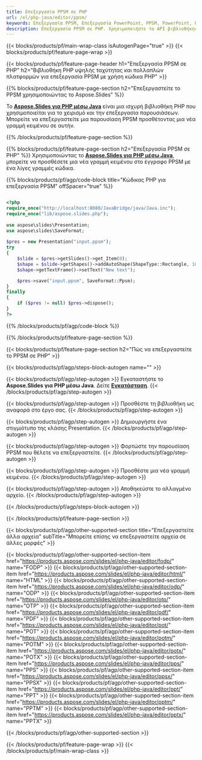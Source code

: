 ```yaml
---
title: Επεξεργασία PPSM σε PHP
url: /el/php-java/editor/ppsm/
keywords: Επεξεργασία PPSM, Επεξεργασία PowerPoint, PPSM, PowerPoint, PHP API, Βιβλιοθήκη PHP
description: Επεξεργασία PPSM σε PHP. Χρησιμοποιήστε το API βιβλιοθήκης PHP για να επεξεργαστείτε αρχεία PPSM
---
```


{{< blocks/products/pf/main-wrap-class isAutogenPage="true" >}}
{{< blocks/products/pf/feature-page-wrap >}}

{{< blocks/products/pf/feature-page-header h1="Επεξεργασία PPSM σε PHP" h2="Βιβλιοθήκη PHP υψηλής ταχύτητας και πολλαπλών πλατφορμών για επεξεργασία PPSM με χρήση κώδικα PHP" >}}

{{% blocks/products/pf/feature-page-section h2="Επεξεργαστείτε το PPSM χρησιμοποιώντας το Aspose.Slides" %}}

Το [**Aspose.Slides για PHP μέσω Java**](https://products.aspose.com/slides/el/php-java/) είναι μια ισχυρή βιβλιοθήκη PHP που χρησιμοποιείται για το χειρισμό και την επεξεργασία παρουσιάσεων. Μπορείτε να επεξεργαστείτε μια παρουσίαση PPSM προσθέτοντας μια νέα γραμμή κειμένου σε αυτήν. 

{{% /blocks/products/pf/feature-page-section %}}

{{% blocks/products/pf/feature-page-section  h2="Επεξεργασία PPSM σε PHP" %}}
Χρησιμοποιώντας το [**Aspose.Slides για PHP μέσω Java**](https://products.aspose.com/slides/el/php-java/), μπορείτε να προσθέσετε μια νέα γραμμή κειμένου στο έγγραφο PPSM με ένα λίγες γραμμές κώδικα.

{{% blocks/products/pf/agp/code-block title="Κώδικας PHP για επεξεργασία PPSM" offSpacer="true" %}}

```php

<?php
require_once("http://localhost:8080/JavaBridge/java/Java.inc");
require_once("lib/aspose.slides.php");
 
use aspose\slides\Presentation;
use aspose\slides\SaveFormat;
 
$pres = new Presentation("input.ppsm");
try
{
    $slide = $pres->getSlides()->get_Item(0);     
    $shape = $slide->getShapes()->addAutoShape(ShapeType::Rectangle, 10, 10, 100, 50);
    $shape->getTextFrame()->setText("New text");

    $pres->save("input.ppsm", SaveFormat::Ppsm);
}
finally
{
    if ($pres != null) $pres->dispose();
}
?>
```
{{% /blocks/products/pf/agp/code-block %}}

{{% /blocks/products/pf/feature-page-section %}}

{{< blocks/products/pf/feature-page-section  h2="Πώς να επεξεργαστείτε το PPSM σε PHP" >}}

{{< blocks/products/pf/agp/steps-block-autogen name="" >}}


{{< blocks/products/pf/agp/step-autogen >}}
Εγκαταστήστε το **Aspose.Slides για PHP μέσω Java**. Δείτε [**Εγκατάσταση**](https://docs.aspose.com/slides/php-java/installation/).
{{< /blocks/products/pf/agp/step-autogen >}}

{{< blocks/products/pf/agp/step-autogen >}}
Προσθέστε τη βιβλιοθήκη ως αναφορά στο έργο σας.
{{< /blocks/products/pf/agp/step-autogen >}}

{{< blocks/products/pf/agp/step-autogen >}}
Δημιουργήστε ένα στιγμιότυπο της κλάσης Presentation.
{{< /blocks/products/pf/agp/step-autogen >}}

{{< blocks/products/pf/agp/step-autogen >}}
Φορτώστε την παρουσίαση PPSM που θέλετε να επεξεργαστείτε.
{{< /blocks/products/pf/agp/step-autogen >}}

{{< blocks/products/pf/agp/step-autogen >}}
Προσθέστε μια νέα γραμμή κειμένου.
{{< /blocks/products/pf/agp/step-autogen >}}

{{< blocks/products/pf/agp/step-autogen >}}
Αποθηκεύστε το αλλαγμένο αρχείο.
{{< /blocks/products/pf/agp/step-autogen >}}

{{< /blocks/products/pf/agp/steps-block-autogen >}}


{{< /blocks/products/pf/feature-page-section >}}

{{< blocks/products/pf/agp/other-supported-section title="Επεξεργαστείτε άλλα αρχεία" subTitle="Μπορείτε επίσης να επεξεργαστείτε αρχεία σε άλλες μορφές" >}}

{{< blocks/products/pf/agp/other-supported-section-item href="https://products.aspose.com/slides/el/php-java/editor/fodp/" name="FODP" >}}
{{< blocks/products/pf/agp/other-supported-section-item href="https://products.aspose.com/slides/el/php-java/editor/html/" name="HTML" >}}
{{< blocks/products/pf/agp/other-supported-section-item href="https://products.aspose.com/slides/el/php-java/editor/odp/" name="ODP" >}}
{{< blocks/products/pf/agp/other-supported-section-item href="https://products.aspose.com/slides/el/php-java/editor/otp/" name="OTP" >}}
{{< blocks/products/pf/agp/other-supported-section-item href="https://products.aspose.com/slides/el/php-java/editor/pdf/" name="PDF" >}}
{{< blocks/products/pf/agp/other-supported-section-item href="https://products.aspose.com/slides/el/php-java/editor/pot/" name="POT" >}}
{{< blocks/products/pf/agp/other-supported-section-item href="https://products.aspose.com/slides/el/php-java/editor/potm/" name="POTM" >}}
{{< blocks/products/pf/agp/other-supported-section-item href="https://products.aspose.com/slides/el/php-java/editor/potx/" name="POTX" >}}
{{< blocks/products/pf/agp/other-supported-section-item href="https://products.aspose.com/slides/el/php-java/editor/pps/" name="PPS" >}}
{{< blocks/products/pf/agp/other-supported-section-item href="https://products.aspose.com/slides/el/php-java/editor/ppsx/" name="PPSX" >}}
{{< blocks/products/pf/agp/other-supported-section-item href="https://products.aspose.com/slides/el/php-java/editor/ppt/" name="PPT" >}}
{{< blocks/products/pf/agp/other-supported-section-item href="https://products.aspose.com/slides/el/php-java/editor/pptm/" name="PPTM" >}}
{{< blocks/products/pf/agp/other-supported-section-item href="https://products.aspose.com/slides/el/php-java/editor/pptx/" name="PPTX" >}}


{{< /blocks/products/pf/agp/other-supported-section >}}

{{< /blocks/products/pf/feature-page-wrap >}}
{{< /blocks/products/pf/main-wrap-class >}}